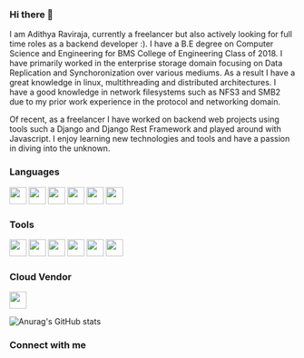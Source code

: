 ### Hi there 👋

I am Adithya Raviraja, currently a freelancer but also actively looking for full time roles as a backend developer :). 
I have a B.E degree on Computer Science and Engineering for BMS College of Engineering Class of 2018. I have primarily worked in
the enterprise storage domain focusing on Data Replication and Synchoronization over various mediums. As a result I have a great knowledge in 
linux, multithreading and distributed architectures. I have a good knowledge in network filesystems such as NFS3 and SMB2 due to
my prior work experience in the protocol and networking domain. 

Of recent, as a freelancer I have worked on backend web projects using tools such a Django and Django Rest Framework and played around with
Javascript. I enjoy learning new technologies and tools and have a passion in diving into the unknown.

### Languages

<img src="https://img.icons8.com/color/344/c-programming.png" width="30"> <img src="https://img.icons8.com/color/344/c-plus-plus-logo.png" width="30"> <img src="https://img.icons8.com/color/344/python--v1.png" width="30"> <img src="https://img.icons8.com/color/344/javascript--v1.png" width="30"> <img src="https://img.icons8.com/plasticine/344/bash.png" width="30"> <img src="https://img.icons8.com/external-flaticons-lineal-color-flat-icons/344/external-sql-computer-programming-flaticons-lineal-color-flat-icons.png" width="30">

### Tools

<img src="https://img.icons8.com/color/344/git.png" width="30"> <img src="https://img.icons8.com/color/344/django.png" width="30"> <img src="https://img.icons8.com/ios/344/flask.png" width="30"> <img src="https://img.icons8.com/color/344/docker.png" width="30"> <img src="https://img.icons8.com/color/344/nginx.png" width="30"> <img src="https://img.icons8.com/dusk/344/postman-api.png" width="30">

### Cloud Vendor

<img src="https://encrypted-tbn0.gstatic.com/images?q=tbn:ANd9GcR91rwrrYJVy_8MdE5BjJT4-zIYwTqwKPoAtg&usqp=CAU" width="30">




![Anurag's GitHub stats](https://github-readme-stats.vercel.app/api?username=adithya-raviraja&show_icons=true&theme=radical&count_private=true)

### Connect with me
